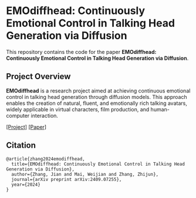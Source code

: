 # EMOdiffhead: Continuously Emotional Control in Talking Head Generation via Diffusion

This repository contains the code for the paper **EMOdiffhead: Continuously Emotional Control in Talking Head Generation via Diffusion**.

## Project Overview

**EMOdiffhead** is a research project aimed at achieving continuous emotional control in talking head generation through diffusion models. This approach enables the creation of natural, fluent, and emotionally rich talking avatars, widely applicable in virtual characters, film production, and human-computer interaction.

[[Project]](https://jianzhang-chick.github.io/emodiffhead_page/) [[Paper]](https://arxiv.org/pdf/2409.07255)

## Citation
```
@article{zhang2024emodiffhead,
  title={EMOdiffhead: Continuously Emotional Control in Talking Head Generation via Diffusion},
  author={Zhang, Jian and Mai, Weijian and Zhang, Zhijun},
  journal={arXiv preprint arXiv:2409.07255},
  year={2024}
}
```
